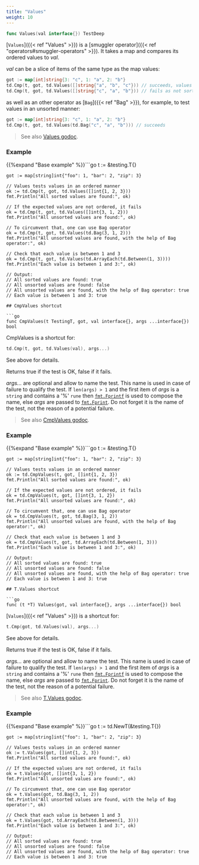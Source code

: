 ```yaml
---
title: "Values"
weight: 10
---
```


```go
func Values(val interface{}) TestDeep
```

[`Values`]({{< ref "Values" >}}) is a [smuggler operator]({{< ref "operators#smuggler-operators" >}}). It takes a map and compares its
ordered values to *val*.

*val* can be a slice of items of the same type as the map values:

```go
got := map[int]string{3: "c", 1: "a", 2: "b"}
td.Cmp(t, got, td.Values([]string{"a", "b", "c"})) // succeeds, values sorted
td.Cmp(t, got, td.Values([]string{"c", "a", "b"})) // fails as not sorted
```

as well as an other operator as [`Bag`]({{< ref "Bag" >}}), for example, to test values in
an unsorted manner:

```go
got := map[int]string{3: "c", 1: "a", 2: "b"}
td.Cmp(t, got, td.Values(td.Bag("c", "a", "b"))) // succeeds
```


> See also [<i class='fas fa-book'></i> Values godoc](https://pkg.go.dev/github.com/maxatome/go-testdeep/td#Values).

### Example

{{%expand "Base example" %}}```go
	t := &testing.T{}

	got := map[string]int{"foo": 1, "bar": 2, "zip": 3}

	// Values tests values in an ordered manner
	ok := td.Cmp(t, got, td.Values([]int{1, 2, 3}))
	fmt.Println("All sorted values are found:", ok)

	// If the expected values are not ordered, it fails
	ok = td.Cmp(t, got, td.Values([]int{3, 1, 2}))
	fmt.Println("All unsorted values are found:", ok)

	// To circumvent that, one can use Bag operator
	ok = td.Cmp(t, got, td.Values(td.Bag(3, 1, 2)))
	fmt.Println("All unsorted values are found, with the help of Bag operator:", ok)

	// Check that each value is between 1 and 3
	ok = td.Cmp(t, got, td.Values(td.ArrayEach(td.Between(1, 3))))
	fmt.Println("Each value is between 1 and 3:", ok)

	// Output:
	// All sorted values are found: true
	// All unsorted values are found: false
	// All unsorted values are found, with the help of Bag operator: true
	// Each value is between 1 and 3: true

```{{% /expand%}}
## CmpValues shortcut

```go
func CmpValues(t TestingT, got, val interface{}, args ...interface{}) bool
```

CmpValues is a shortcut for:

```go
td.Cmp(t, got, td.Values(val), args...)
```

See above for details.

Returns true if the test is OK, false if it fails.

*args...* are optional and allow to name the test. This name is
used in case of failure to qualify the test. If `len(args) > 1` and
the first item of *args* is a `string` and contains a '%' `rune` then
[`fmt.Fprintf`](https://pkg.go.dev/fmt/#Fprintf) is used to compose the name, else *args* are passed to
[`fmt.Fprint`](https://pkg.go.dev/fmt/#Fprint). Do not forget it is the name of the test, not the
reason of a potential failure.


> See also [<i class='fas fa-book'></i> CmpValues godoc](https://pkg.go.dev/github.com/maxatome/go-testdeep/td#CmpValues).

### Example

{{%expand "Base example" %}}```go
	t := &testing.T{}

	got := map[string]int{"foo": 1, "bar": 2, "zip": 3}

	// Values tests values in an ordered manner
	ok := td.CmpValues(t, got, []int{1, 2, 3})
	fmt.Println("All sorted values are found:", ok)

	// If the expected values are not ordered, it fails
	ok = td.CmpValues(t, got, []int{3, 1, 2})
	fmt.Println("All unsorted values are found:", ok)

	// To circumvent that, one can use Bag operator
	ok = td.CmpValues(t, got, td.Bag(3, 1, 2))
	fmt.Println("All unsorted values are found, with the help of Bag operator:", ok)

	// Check that each value is between 1 and 3
	ok = td.CmpValues(t, got, td.ArrayEach(td.Between(1, 3)))
	fmt.Println("Each value is between 1 and 3:", ok)

	// Output:
	// All sorted values are found: true
	// All unsorted values are found: false
	// All unsorted values are found, with the help of Bag operator: true
	// Each value is between 1 and 3: true

```{{% /expand%}}
## T.Values shortcut

```go
func (t *T) Values(got, val interface{}, args ...interface{}) bool
```

[`Values`]({{< ref "Values" >}}) is a shortcut for:

```go
t.Cmp(got, td.Values(val), args...)
```

See above for details.

Returns true if the test is OK, false if it fails.

*args...* are optional and allow to name the test. This name is
used in case of failure to qualify the test. If `len(args) > 1` and
the first item of *args* is a `string` and contains a '%' `rune` then
[`fmt.Fprintf`](https://pkg.go.dev/fmt/#Fprintf) is used to compose the name, else *args* are passed to
[`fmt.Fprint`](https://pkg.go.dev/fmt/#Fprint). Do not forget it is the name of the test, not the
reason of a potential failure.


> See also [<i class='fas fa-book'></i> T.Values godoc](https://pkg.go.dev/github.com/maxatome/go-testdeep/td#T.Values).

### Example

{{%expand "Base example" %}}```go
	t := td.NewT(&testing.T{})

	got := map[string]int{"foo": 1, "bar": 2, "zip": 3}

	// Values tests values in an ordered manner
	ok := t.Values(got, []int{1, 2, 3})
	fmt.Println("All sorted values are found:", ok)

	// If the expected values are not ordered, it fails
	ok = t.Values(got, []int{3, 1, 2})
	fmt.Println("All unsorted values are found:", ok)

	// To circumvent that, one can use Bag operator
	ok = t.Values(got, td.Bag(3, 1, 2))
	fmt.Println("All unsorted values are found, with the help of Bag operator:", ok)

	// Check that each value is between 1 and 3
	ok = t.Values(got, td.ArrayEach(td.Between(1, 3)))
	fmt.Println("Each value is between 1 and 3:", ok)

	// Output:
	// All sorted values are found: true
	// All unsorted values are found: false
	// All unsorted values are found, with the help of Bag operator: true
	// Each value is between 1 and 3: true

```{{% /expand%}}
